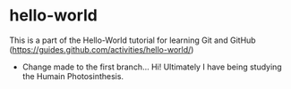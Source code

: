 # hello-world
This is a part of the Hello-World tutorial for learning Git and GitHub (https://guides.github.com/activities/hello-world/)
- Change made to the first branch... Hi! Ultimately I have being studying the Humain Photosinthesis.
